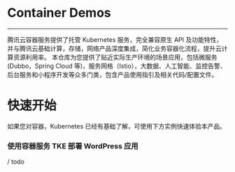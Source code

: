 # Container Demos
---

腾讯云容器服务提供了托管 Kubernetes 服务，完全兼容原生 API 及功能特性，并与腾讯云基础计算，存储，网络产品深度集成，简化业务容器化流程，提升云计算资源利用率。
本仓库为您提供了贴近实际生产环境的场景应用，包括微服务(Dubbo，Spring Cloud 等)，服务网格（Istio），大数据、人工智能、监控告警、后台服务和小程序开发等众多门类，包含产品使用指引及相关代码/配置文件。

# 快速开始
如果您对容器，Kubernetes 已经有基础了解，可使用下方实例快速体验本产品。
### 使用容器服务 TKE 部署 WordPress 应用
/ todo